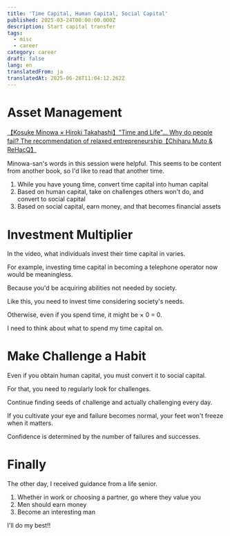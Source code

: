 ```yaml
---
title: 'Time Capital, Human Capital, Social Capital'
published: 2025-03-24T00:00:00.000Z
description: Start capital transfer
tags:
  - misc
  - career
category: career
draft: false
lang: en
translatedFrom: ja
translatedAt: 2025-06-28T11:04:12.262Z
---
```

# Asset Management
[【Kosuke Minowa × Hiroki Takahashi】"Time and Life"... Why do people fail? The recommendation of relaxed entrepreneurship【Chiharu Muto & ReHacQ】](https://www.youtube.com/watch?v=abnGVAuM5e4)

Minowa-san's words in this session were helpful.
This seems to be content from another book, so I'd like to read that another time.

1. While you have young time, convert time capital into human capital
2. Based on human capital, take on challenges others won't do, and convert to social capital
3. Based on social capital, earn money, and that becomes financial assets

# Investment Multiplier
In the video, what individuals invest their time capital in varies.

For example, investing time capital in becoming a telephone operator now would be meaningless.

Because you'd be acquiring abilities not needed by society.

Like this, you need to invest time considering society's needs.

Otherwise, even if you spend time, it might be × 0 = 0.

I need to think about what to spend my time capital on.

# Make Challenge a Habit
Even if you obtain human capital, you must convert it to social capital.

For that, you need to regularly look for challenges.

Continue finding seeds of challenge and actually challenging every day.

If you cultivate your eye and failure becomes normal, your feet won't freeze when it matters.

Confidence is determined by the number of failures and successes.

# Finally

The other day, I received guidance from a life senior.

1. Whether in work or choosing a partner, go where they value you
2. Men should earn money
3. Become an interesting man

I'll do my best!!

